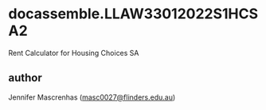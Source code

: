 # docassemble.LLAW33012022S1HCSA2
Rent Calculator for Housing Choices SA

## author
Jennifer Mascrenhas (masc0027@flinders.edu.au)
